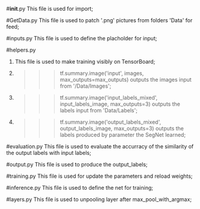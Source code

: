 #__init__.py
This file is used for import;

#GetData.py
This file is used to patch '.png' pictures from folders 'Data' for feed;

#inputs.py
This file is used to define the placholder for input; 

#helpers.py
1. This file is used to make training visibly on TensorBoard;
2. >>> tf.summary.image('input', images, max_outputs=max_outputs) outputs the images input from '/Data/Images';
3. >>> tf.summary.image('input_labels_mixed', input_labels_image, max_outputs=3) outputs the labels input from 'Data/Labels';
4. >>> tf.summary.image('output_labels_mixed', output_labels_image, max_outputs=3) outputs the labels produced by parameter the SegNet learned;

#evaluation.py
This file is used to evaluate the accurracy of the similarity of the output labels with input labels;

#output.py
This file is used to produce the output_labels;

#training.py
This file is used for update the parameters and reload weights;

#inference.py
This file is used to define the net for training;

#layers.py
This file is used to unpooling layer after max_pool_with_argmax;